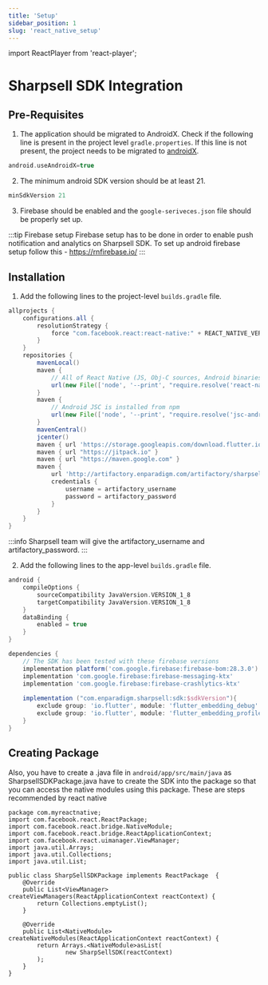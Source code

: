 ```yaml
---
title: 'Setup'
sidebar_position: 1
slug: 'react_native_setup'
---
```

import ReactPlayer from 'react-player';

# Sharpsell SDK Integration

## Pre-Requisites
1. The application should be migrated to AndroidX. Check if the following line is present in the project level `gradle.properties`. If this line is not present, the project needs to be migrated to [androidX](https://developer.android.com/jetpack/androidx/migrate).

```gradle
android.useAndroidX=true
```
2. The minimum android SDK version should be at least 21.
```gradle
minSdkVersion 21
```

3. Firebase should be enabled and the `google-seriveces.json` file should be properly set up.

:::tip Firebase setup
Firebase setup has to be done in order to enable push notification and analytics on Sharpsell SDK.
To set up android firebase setup follow this - https://rnfirebase.io/
:::

## Installation
1. Add the following lines to the project-level `builds.gradle` file.
```gradle
allprojects {
    configurations.all {
        resolutionStrategy {
            force "com.facebook.react:react-native:" + REACT_NATIVE_VERSION
        }
    }
    repositories {
        mavenLocal()
        maven {
            // All of React Native (JS, Obj-C sources, Android binaries) is installed from npm
            url(new File(['node', '--print', "require.resolve('react-native/package.json')"].execute(null, rootDir).text.trim(), '../android'))
        }
        maven {
            // Android JSC is installed from npm
            url(new File(['node', '--print', "require.resolve('jsc-android/package.json')"].execute(null, rootDir).text.trim(), '../dist'))
        }
        mavenCentral()
        jcenter()
        maven { url 'https://storage.googleapis.com/download.flutter.io' }
        maven { url "https://jitpack.io" }
        maven { url "https://maven.google.com" }
        maven {
            url 'http://artifactory.enparadigm.com/artifactory/sharpsell'
            credentials {
                username = artifactory_username
                password = artifactory_password
            }
        }
    }
}
```
:::info
Sharpsell team will give the artifactory_username and artifactory_password. 
:::

2. Add the following lines to the app-level `builds.gradle` file.
```gradle
android {
    compileOptions {
        sourceCompatibility JavaVersion.VERSION_1_8
        targetCompatibility JavaVersion.VERSION_1_8
    }
    dataBinding {
        enabled = true
    }
}

dependencies {
    // The SDK has been tested with these firebase versions
    implementation platform('com.google.firebase:firebase-bom:28.3.0')
    implementation 'com.google.firebase:firebase-messaging-ktx'
    implementation 'com.google.firebase:firebase-crashlytics-ktx'
    
    implementation ("com.enparadigm.sharpsell:sdk:$sdkVersion"){
        exclude group: 'io.flutter', module: 'flutter_embedding_debug'
        exclude group: 'io.flutter', module: 'flutter_embedding_profile'
    }
}
```

## Creating Package

Also, you have to create a .java file in `android/app/src/main/java` as SharpsellSDKPackage.java have to create the SDK into the package so that you can access the native modules using this package. These are steps recommended by react native 

```
package com.myreactnative;
import com.facebook.react.ReactPackage;
import com.facebook.react.bridge.NativeModule;
import com.facebook.react.bridge.ReactApplicationContext;
import com.facebook.react.uimanager.ViewManager;
import java.util.Arrays;
import java.util.Collections;
import java.util.List;

public class SharpSellSDKPackage implements ReactPackage  {
    @Override
    public List<ViewManager> createViewManagers(ReactApplicationContext reactContext) {
        return Collections.emptyList();
    }
    
    @Override
    public List<NativeModule> createNativeModules(ReactApplicationContext reactContext) {
        return Arrays.<NativeModule>asList(
                new SharpSellSDK(reactContext)
        );
    }
}
```